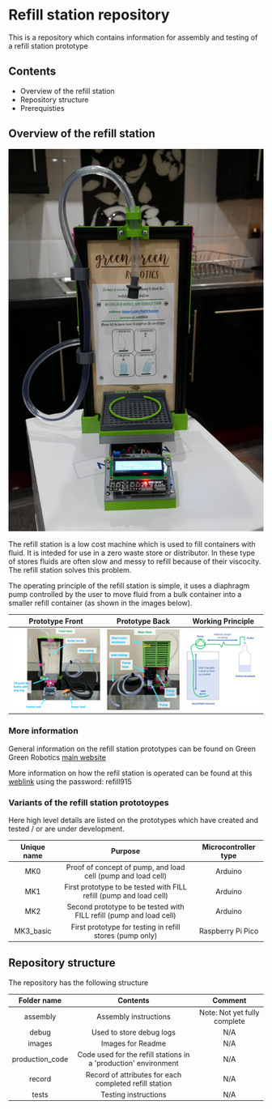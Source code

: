 #  Refill station repository 

This is a repository which contains information for assembly and testing of a refill station prototype

## Contents

* Overview of the refill station
* Repository structure
* Prerequisties

## Overview of the refill station

![Image](images/P1000816_compressed.jpg)

The refill station is a low cost machine which is used to fill containers with fluid. It is inteded for use in a zero waste store or distributor. In these type of stores fluids are often slow and messy to refill because of their viscocity. The refill station solves this problem.

The operating principle of the refill station is simple, it uses a diaphragm pump controlled by the user to move fluid from a bulk container into a smaller refill container (as shown in the images below).

| Prototype Front                     | Prototype Back                     | Working Principle                      |
| ----------------------------------- | ---------------------------------- | -------------------------------------- |
| ![Image](images/Front_overview.png) | ![Image](images/Rear_overview.png) | ![Image](images/working_principle.png) |

### More information

General information on the refill station prototypes can be found on Green Green Robotics [main website](www.greengreenrobotics.com)

More information on how the refil station is operated can be found at this [weblink](https://meisben.github.io/refill_station_multimedia_supplement/) using the password: refill915

### Variants of the refill station prototoypes

Here high level details are listed on the prototypes which have created and tested / or are under development.

| Unique name |                               Purpose                               | Microcontroller type |
| :---------: | :-----------------------------------------------------------------: | :------------------: |
|     MK0     |    Proof of concept of pump, and load cell (pump and load cell)     |       Arduino        |
|     MK1     | First prototype to be tested with FILL refill (pump and load cell)  |       Arduino        |
|     MK2     | Second prototype to be tested with FILL refill (pump and load cell) |       Arduino        |
|  MK3_basic  |      First prototype for testing in refill stores  (pump only)      |  Raspberry Pi Pico   |



## Repository structure
The repository has the following structure

|   Folder name   |                            Contents                             |           Comment            |
| :-------------: | :-------------------------------------------------------------: | :--------------------------: |
|    assembly     |                      Assembly instructions                      | Note: Not yet fully complete |
|      debug      |                    Used to store debug logs                     |             N/A              |
|     images      |                        Images for Readme                        |             N/A              |
| production_code | Code used for the refill stations in a 'production' environment |             N/A              |
|     record      |     Record of attributes for each completed refill station      |             N/A              |
|      tests      |                      Testing instructions                       |             N/A              |

